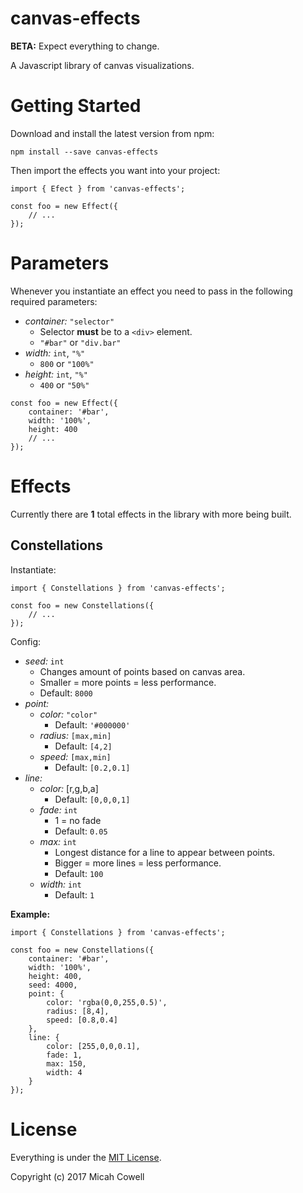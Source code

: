 # canvas-effects

**BETA:** Expect everything to change.

A Javascript library of canvas visualizations.

# Getting Started

Download and install the latest version from npm:

`npm install --save canvas-effects`

Then import the effects you want into your project:

```
import { Efect } from 'canvas-effects';

const foo = new Effect({
	// ...
});
```


# Parameters

Whenever you instantiate an effect you need to pass in the following required parameters:

* *container:* `"selector"`
	* Selector **must** be to a `<div>` element.
	* `"#bar"` or `"div.bar"`
* *width:* `int`, `"%"`
	* `800` or `"100%"`
* *height:* `int`, `"%"`
	* `400` or `"50%"`

```
const foo = new Effect({
	container: '#bar',
	width: '100%',
	height: 400
	// ...
});
```

# Effects

Currently there are **1** total effects in the library with more being built.

## Constellations

Instantiate:

```
import { Constellations } from 'canvas-effects';

const foo = new Constellations({
	// ...
});
```

Config:

* *seed:* `int`
	* Changes amount of points based on canvas area.
	* Smaller = more points = less performance.
	* Default: `8000`
* *point:*
	* *color:* `"color"`
		* Default: `'#000000'`
	* *radius:* `[max,min]`
		* Default: `[4,2]`
	* *speed:* `[max,min]`
		* Default: `[0.2,0.1]`
* *line:*
	* *color:* [r,g,b,a]
		* Default: `[0,0,0,1]`
	* *fade:* `int`
		* 1 = no fade
		* Default: `0.05`
	* *max:* `int`
		* Longest distance for a line to appear between points.
		* Bigger = more lines = less performance.
		* Default: `100`
	* *width:* `int`
		* Default: `1`

**Example:**

```
import { Constellations } from 'canvas-effects';

const foo = new Constellations({
	container: '#bar',
	width: '100%',
	height: 400,
	seed: 4000,
	point: {
		color: 'rgba(0,0,255,0.5)',
		radius: [8,4],
		speed: [0.8,0.4]
	},
	line: {
		color: [255,0,0,0.1],
		fade: 1,
		max: 150,
		width: 4
	}
});
```


# License

Everything is under the [MIT License](https://opensource.org/licenses/MIT).

Copyright (c) 2017 Micah Cowell
